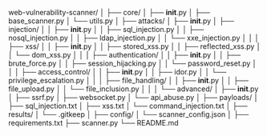 web-vulnerability-scanner/
│
├── core/
│   ├── __init__.py
│   ├── base_scanner.py
│   └── utils.py
│
├── attacks/
│   ├── __init__.py
│   ├── injection/
│   │   ├── __init__.py
│   │   ├── sql_injection.py
│   │   ├── nosql_injection.py
│   │   ├── ldap_injection.py
│   │   └── xxe_injection.py
│   │
│   ├── xss/
│   │   ├── __init__.py
│   │   ├── stored_xss.py
│   │   ├── reflected_xss.py
│   │   └── dom_xss.py
│   │
│   ├── authentication/
│   │   ├── __init__.py
│   │   ├── brute_force.py
│   │   ├── session_hijacking.py
│   │   └── password_reset.py
│   │
│   ├── access_control/
│   │   ├── __init__.py
│   │   ├── idor.py
│   │   └── privilege_escalation.py
│   │
│   ├── file_handling/
│   │   ├── __init__.py
│   │   ├── file_upload.py
│   │   └── file_inclusion.py
│   │
│   └── advanced/
│       ├── __init__.py
│       ├── ssrf.py
│       ├── websocket.py
│       └── api_abuse.py
│
├── payloads/
│   ├── sql_injection.txt
│   ├── xss.txt
│   └── command_injection.txt
│
├── results/
│   └── .gitkeep
│
├── config/
│   └── scanner_config.json
│
├── requirements.txt
├── scanner.py
└── README.md